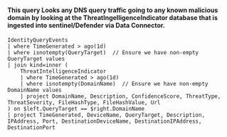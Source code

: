 #### This query Looks any DNS query traffic going to any known malicious domain by looking at the ThreatIngelligenceIndicator database that is ingested into sentinel/Defender via Data Connector.

```KQL
IdentityQueryEvents
| where TimeGenerated > ago(1d)
| where isnotempty(QueryTarget)  // Ensure we have non-empty QueryTarget values
| join kind=inner (
    ThreatIntelligenceIndicator 
    | where TimeGenerated > ago(1d)
    | where isnotempty(DomainName)  // Ensure we have non-empty DomainName values
    | project DomainName, Description, ConfidenceScore, ThreatType, ThreatSeverity, FileHashType, FileHashValue, Url
) on $left.QueryTarget == $right.DomainName
| project TimeGenerated, DeviceName, QueryTarget, Description, IPAddress, Port, DestinationDeviceName, DestinationIPAddress, DestinationPort
```

